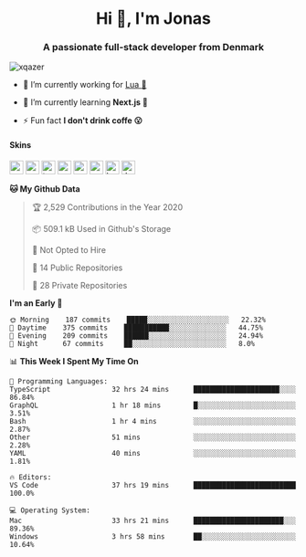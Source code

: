 <h1 align="center">Hi 👋, I'm Jonas</h1>
<h3 align="center">A passionate full-stack developer from Denmark</h3>

<p align="left"> <img src="https://komarev.com/ghpvc/?username=xqazer" alt="xqazer" /> </p>

- 🔭 I’m currently working for [Lua 🥰](https://lua.work) 

- 🌱 I’m currently learning **Next.js 🤯**

<!--- - 👨‍💻 All of my projects are available at [xqazer.github.io](xqazer.github.io) -->

- ⚡ Fun fact **I don't drink coffe 😮**

<h4>Skins</h4>
<p align="left">
  <img src="https://devicons.github.io/devicon/devicon.git/icons/react/react-original-wordmark.svg" alt="react" width="24" height="24"/>
  <img src="https://cdn.worldvectorlogo.com/logos/nextjs-3.svg" alt="nextjs" width="24" height="24"/>
  <img src="https://devicons.github.io/devicon/devicon.git/icons/typescript/typescript-original.svg" alt="typescript" width="24" height="24"/>
  <img src="https://devicons.github.io/devicon/devicon.git/icons/nodejs/nodejs-original-wordmark.svg" alt="nodejs" width="24" height="24"/>
  <img src="https://devicons.github.io/devicon/devicon.git/icons/postgresql/postgresql-original-wordmark.svg" alt="postgresql" width="24" height="24"/>
  <img src="https://www.vectorlogo.zone/logos/google_cloud/google_cloud-icon.svg" alt="gcp" width="24" height="24"/>
  <img src="https://www.vectorlogo.zone/logos/kubernetes/kubernetes-icon.svg" alt="kubernetes" width="24" height="24"/>
  <img src="https://devicons.github.io/devicon/devicon.git/icons/dot-net/dot-net-original-wordmark.svg" alt="dotnet" width="24" height="24"/>
</p>

<!--START_SECTION:waka-->
**🐱 My Github Data** 

> 🏆 2,529 Contributions in the Year 2020
 > 
> 📦 509.1 kB Used in Github's Storage 
 > 
> 🚫 Not Opted to Hire
 > 
> 📜 14 Public Repositories
 > 
> 🔑 28 Private Repositories 

**I'm an Early 🐤** 

```text
🌞 Morning    187 commits    █████░░░░░░░░░░░░░░░░░░░░   22.32% 
🌆 Daytime    375 commits    ███████████░░░░░░░░░░░░░░   44.75% 
🌃 Evening    209 commits    ██████░░░░░░░░░░░░░░░░░░░   24.94% 
🌙 Night      67 commits     ██░░░░░░░░░░░░░░░░░░░░░░░   8.0%

```


📊 **This Week I Spent My Time On** 

```text
💬 Programming Languages: 
TypeScript               32 hrs 24 mins      █████████████████████░░░░   86.84% 
GraphQL                  1 hr 18 mins        █░░░░░░░░░░░░░░░░░░░░░░░░   3.51% 
Bash                     1 hr 4 mins         ░░░░░░░░░░░░░░░░░░░░░░░░░   2.87% 
Other                    51 mins             ░░░░░░░░░░░░░░░░░░░░░░░░░   2.28% 
YAML                     40 mins             ░░░░░░░░░░░░░░░░░░░░░░░░░   1.81%

🔥 Editors: 
VS Code                  37 hrs 19 mins      █████████████████████████   100.0%

💻 Operating System: 
Mac                      33 hrs 21 mins      ██████████████████████░░░   89.36% 
Windows                  3 hrs 58 mins       ██░░░░░░░░░░░░░░░░░░░░░░░   10.64%

```


<!--END_SECTION:waka-->


